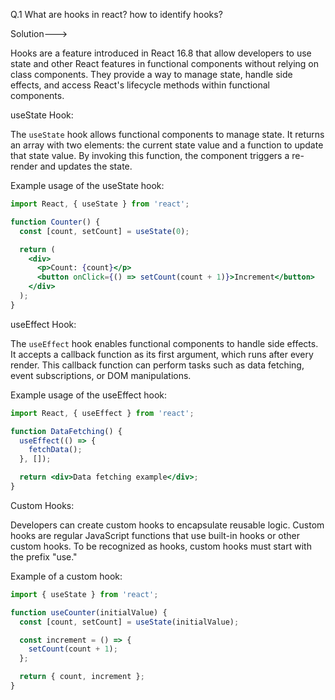 Q.1 What are hooks in react? how to identify hooks?

Solution--->

Hooks are a feature introduced in React 16.8 that allow developers to use state and other React features in functional components without relying on class components. They provide a way to manage state, handle side effects, and access React's lifecycle methods within functional components.

useState Hook:

The `useState` hook allows functional components to manage state. It returns an array with two elements: the current state value and a function to update that state value. By invoking this function, the component triggers a re-render and updates the state.

Example usage of the useState hook:

```jsx
import React, { useState } from 'react';

function Counter() {
  const [count, setCount] = useState(0);

  return (
    <div>
      <p>Count: {count}</p>
      <button onClick={() => setCount(count + 1)}>Increment</button>
    </div>
  );
}
```

useEffect Hook:

The `useEffect` hook enables functional components to handle side effects. It accepts a callback function as its first argument, which runs after every render. This callback function can perform tasks such as data fetching, event subscriptions, or DOM manipulations.

Example usage of the useEffect hook:

```jsx
import React, { useEffect } from 'react';

function DataFetching() {
  useEffect(() => {
    fetchData();
  }, []);

  return <div>Data fetching example</div>;
}
```

Custom Hooks:

Developers can create custom hooks to encapsulate reusable logic. Custom hooks are regular JavaScript functions that use built-in hooks or other custom hooks. To be recognized as hooks, custom hooks must start with the prefix "use."

Example of a custom hook:

```jsx
import { useState } from 'react';

function useCounter(initialValue) {
  const [count, setCount] = useState(initialValue);

  const increment = () => {
    setCount(count + 1);
  };

  return { count, increment };
}
```

